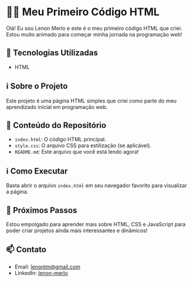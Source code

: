 # 👨‍💻 Meu Primeiro Código HTML

Olá! Eu sou Lenon Merlo e este é o meu primeiro código HTML que criei. Estou muito animado para começar minha jornada na programação web!

## 🚀 Tecnologias Utilizadas

- HTML

## ℹ️ Sobre o Projeto

Este projeto é uma página HTML simples que criei como parte do meu aprendizado inicial em programação web. 

## 📄 Conteúdo do Repositório

- `index.html`: O código HTML principal.
- `style.css`: O arquivo CSS para estilização (se aplicável).
- `README.md`: Este arquivo que você está lendo agora!

## ℹ️ Como Executar

Basta abrir o arquivo `index.html` em seu navegador favorito para visualizar a página.

## 🌱 Próximos Passos

Estou empolgado para aprender mais sobre HTML, CSS e JavaScript para poder criar projetos ainda mais interessantes e dinâmicos!

## 📫 Contato

- Email: lenontm@gmail.com
- LinkedIn: [lenon-merlo](https://www.linkedin.com/in/lenon-merlo-873082239)

